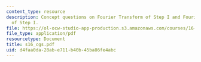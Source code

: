 ```yaml
---
content_type: resource
description: Concept questions on Fourier Transform of Step I and Fourier Transform
  of Step I.
file: https://ol-ocw-studio-app-production.s3.amazonaws.com/courses/16-01-unified-engineering-i-ii-iii-iv-fall-2005-spring-2006/d4faa0da28abe711b40b45ba86fe4abc_s16_cgs.pdf
file_type: application/pdf
resourcetype: Document
title: s16_cgs.pdf
uid: d4faa0da-28ab-e711-b40b-45ba86fe4abc
---
```


